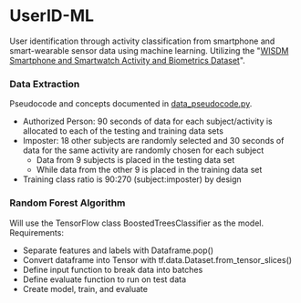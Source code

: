 # UserID-ML
User identification through activity classification from smartphone and smart-wearable sensor data using machine learning. Utilizing the "[WISDM Smartphone and Smartwatch Activity and Biometrics Dataset](https://archive.ics.uci.edu/ml/datasets/WISDM+Smartphone+and+Smartwatch+Activity+and+Biometrics+Dataset+)".

### Data Extraction
Pseudocode and concepts documented in [data_pseudocode.py](data_pseudocode.py).  
- Authorized Person: 90 seconds of data for each subject/activity is allocated to each of the testing and training data sets
- Imposter: 18 other subjects are randomly selected and 30 seconds of data for the same activity are randomly chosen for each subject
  - Data from 9 subjects is placed in the testing data set
  - While data from the other 9 is placed in the training data set
- Training class ratio is 90:270 (subject:imposter) by design

### Random Forest Algorithm
Will use the TensorFlow class BoostedTreesClassifier as the model. Requirements:
- Separate features and labels with Dataframe.pop()
- Convert dataframe into Tensor with tf.data.Dataset.from_tensor_slices()
- Define input function to break data into batches
- Define evaluate function to run on test data
- Create model, train, and evaluate
